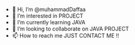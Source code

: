 - 👋 Hi, I’m @muhammadDaffaa
- 👀 I’m interested in PROJECT
- 🌱 I’m currently learning JAVA
- 💞️ I’m looking to collaborate on JAVA PROJECT
- 📫 How to reach me JUST CONTACT ME !!

<!---
muhammadDaffaa/muhammadDaffaa is a ✨ special ✨ repository because its `README.md` (this file) appears on your GitHub profile.
You can click the Preview link to take a look at your changes.
--->
